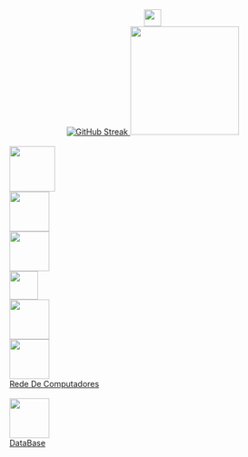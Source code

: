 
  <div align="center">
     <img height="30em" src="https://komarev.com/ghpvc/?username=flitzso-github-username&color=blue" />
  </div>
<div align="center">
  <a href="https://github.com/flitzso">
  <img src="https://github-readme-stats.vercel.app/api?username=flitzso&show_icons=true&theme=dark" alt="GitHub Streak" />
  <img height="191em" src="https://github-readme-stats.vercel.app/api/top-langs/?username=flitzso&layout=compact&langs_count=10&theme=dark"/>
  </div>
  <br />

 <div class="PHP">
   <a href="https://github.com/flitzso?tab=repositories&q=&type=&language=php&sort=" >
   <img width="80" height="80" src="https://github.com/flitzso/flitzso/assets/106411702/a77e66d2-7629-4b34-bb40-44526620a32f/"></a>
</div>
    
   <div class="Javascript">
     <a href="https://github.com/flitzso?tab=repositories&q=&type=&language=javascript&sort=" >
     <img width="70" height="70" src="https://github.com/flitzso/flitzso/assets/106411702/572a85f1-392b-40a6-b9d8-23018d4d8558/"> 
  </div>
       
<div class="Java">
  <a href="https://github.com/flitzso?tab=repositories&q=&type=&language=java&sort=" >
  <img width="70" height="70" src="https://github.com/flitzso/flitzso/assets/106411702/29b1dad1-6aa1-4ff6-86ec-cc28f23b4931 /">
</div>

    
<div class="kotlin">
  <a href="https://github.com/flitzso?tab=repositories&q=&type=&language=kotlin&sort=" >
  <img width="50" height="50" src="https://github.com/flitzso/flitzso/assets/106411702/8f5f7b56-7f70-4e40-9f88-93757f40775d)/">
</div>

<div class="AWS">
<img width="70" height="70" src="https://github.com/flitzso/flitzso/assets/106411702/74c354c7-c2df-4b58-bb69-60eed8a9535e">
 <a href="https://github.com/flitzso/aws-ec2" >
</div>

<div class="Redes">
<img width="70" height="70" src="https://github.com/flitzso/flitzso/assets/106411702/fccfe5b0-5f11-4308-945d-f903a28b80a5"> <br />
 <a href="https://github.com/flitzso/redes-de-computadores" >Rede De Computadores</a> <br />
</div>
<br />
<div class="DataBase">
<img width="70" height="70" src="https://github.com/flitzso/flitzso/assets/106411702/b2f6a2ee-1e65-4651-b615-88efd19f52e4"> <br />
 <a href="https://github.com/flitzso/databases-application-properties" >DataBase</a> <br />
</div>
